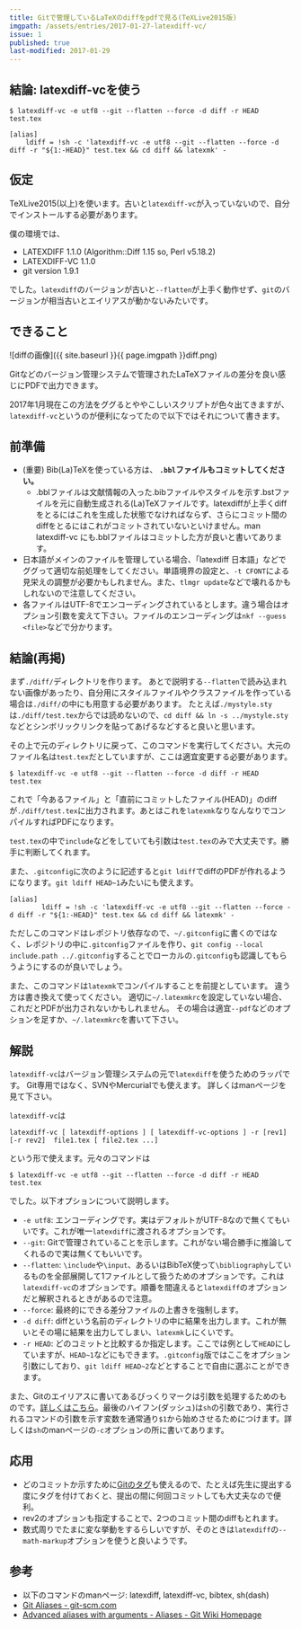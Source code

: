 ```yaml
---
title: Gitで管理しているLaTeXのdiffをpdfで見る(TeXLive2015版)
imgpath: /assets/entries/2017-01-27-latexdiff-vc/
issue: 1
published: true
last-modified: 2017-01-29
---
```


## 結論: latexdiff-vcを使う

<!--more-->

```
$ latexdiff-vc -e utf8 --git --flatten --force -d diff -r HEAD test.tex
```

```
[alias]
	ldiff = !sh -c 'latexdiff-vc -e utf8 --git --flatten --force -d diff -r "${1:-HEAD}" test.tex && cd diff && latexmk' -
```



## 仮定

TeXLive2015(以上)を使います。古いと`latexdiff-vc`が入っていないので、自分でインストールする必要があります。

僕の環境では、

* LATEXDIFF 1.1.0  (Algorithm::Diff 1.15 so, Perl v5.18.2)
* LATEXDIFF-VC 1.1.0
* git version 1.9.1

でした。`latexdiff`のバージョンが古いと`--flatten`が上手く動作せず、`git`のバージョンが相当古いとエイリアスが動かないみたいです。

## できること

![diffの画像]({{ site.baseurl }}{{ page.imgpath }}diff.png)

Gitなどのバージョン管理システムで管理されたLaTeXファイルの差分を良い感じにPDFで出力できます。

2017年1月現在この方法をググるとややこしいスクリプトが色々出てきますが、`latexdiff-vc`というのが便利になってたので以下ではそれについて書きます。

## 前準備

* (重要) Bib(La)TeXを使っている方は、 **`.bbl`ファイルもコミットしてください。**
  * <div class="small80">.bblファイルは文献情報の入った.bibファイルやスタイルを示す.bstファイルを元に自動生成される(La)TeXファイルです。latexdiffが上手くdiffをとるにはこれを生成した状態でなければならず、さらにコミット間のdiffをとるにはこれがコミットされていないといけません。man latexdiff-vc にも.bblファイルはコミットした方が良いと書いてあります。</div>
* 日本語がメインのファイルを管理している場合、「latexdiff 日本語」などでググって適切な前処理をしてください。単語境界の設定と、`-t CFONT`による見栄えの調整が必要かもしれません。また、`tlmgr update`などで壊れるかもしれないので注意してください。
* 各ファイルはUTF-8でエンコーディングされているとします。違う場合はオプション引数を変えて下さい。ファイルのエンコーディングは`nkf --guess <file>`などで分かります。

## 結論(再掲)

まず`./diff/`ディレクトリを作ります。
あとで説明する`--flatten`で読み込まれない画像があったり、自分用にスタイルファイルやクラスファイルを作っている場合は`./diff/`の中にも用意する必要があります。
たとえば`./mystyle.sty`は`./diff/test.tex`からでは読めないので、`cd diff && ln -s ../mystyle.sty`などとシンボリックリンクを貼ってあげるなどすると良いと思います。

その上で元のディレクトリに戻って、このコマンドを実行してください。大元のファイル名は`test.tex`だとしていますが、ここは適宜変更する必要があります。

```
$ latexdiff-vc -e utf8 --git --flatten --force -d diff -r HEAD test.tex
```

これで「今あるファイル」と「直前にコミットしたファイル(HEAD)」のdiffが`./diff/test.tex`に出力されます。あとはこれを`latexmk`なりなんなりでコンパイルすればPDFになります。

`test.tex`の中で`include`などをしていても引数は`test.tex`のみで大丈夫です。勝手に判断してくれます。

また、`.gitconfig`に次のように記述すると`git ldiff`でdiffのPDFが作れるようになります。`git ldiff HEAD~1`みたいにも使えます。

```
[alias]
        ldiff = !sh -c 'latexdiff-vc -e utf8 --git --flatten --force -d diff -r "${1:-HEAD}" test.tex && cd diff && latexmk' -
```

ただしこのコマンドはレポジトリ依存なので、`~/.gitconfig`に書くのではなく、レポジトリの中に`.gitconfig`ファイルを作り、`git config --local include.path ../.gitconfig`することでローカルの`.gitconfig`も認識してもらうようにするのが良いでしょう。

また、このコマンドは`latexmk`でコンパイルすることを前提としています。
違う方は書き換えて使ってください。
適切に`~/.latexmkrc`を設定していない場合、これだとPDFが出力されないかもしれません。
その場合は適宜`--pdf`などのオプションを足すか、`~/.latexmkrc`を書いて下さい。

## 解説

`latexdiff-vc`はバージョン管理システムの元で`latexdiff`を使うためのラッパです。
Git専用ではなく、SVNやMercurialでも使えます。
詳しくはmanページを見て下さい。

`latexdiff-vc`は

```
latexdiff-vc [ latexdiff-options ] [ latexdiff-vc-options ] -r [rev1] [-r rev2]  file1.tex [ file2.tex ...]
```

という形で使えます。元々のコマンドは

```
$ latexdiff-vc -e utf8 --git --flatten --force -d diff -r HEAD test.tex
```

でした。以下オプションについて説明します。

* `-e utf8`: エンコーディングです。実はデフォルトがUTF-8なので無くてもいいです。これが唯一`latexdiff`に渡されるオプションです。
* `--git`: Gitで管理されていることを示します。これがない場合勝手に推論してくれるので実は無くてもいいです。
* `--flatten`: `\include`や`\input`、あるいはBibTeX使って`\bibliography`しているものを全部展開して1ファイルとして扱うためのオプションです。これは`latexdiff-vc`のオプションです。順番を間違えると`latexdiff`のオプションだと解釈されるときがあるので注意。
* `--force`: 最終的にできる差分ファイルの上書きを強制します。
* `-d diff`: diffという名前のディレクトリの中に結果を出力します。これが無いとその場に結果を出力してしまい、`latexmk`しにくいです。
* `-r HEAD`: どのコミットと比較するか指定します。ここでは例として`HEAD`にしていますが、`HEAD~1`などにもできます。`.gitconfig`版ではここをオプション引数にしており、`git ldiff HEAD~2`などとすることで自由に選ぶことができます。

また、Gitのエイリアスに書いてあるびっくりマークは引数を処理するためのものです。[詳しくはこちら](https://git.wiki.kernel.org/index.php/Aliases#Advanced_aliases_with_arguments)。最後のハイフン(ダッシュ)は`sh`の引数であり、実行されるコマンドの引数を示す変数を通常通り`$1`から始めさせるためにつけます。詳しくは`sh`のmanページの`-c`オプションの所に書いてあります。

## 応用

* どのコミットか示すために[Gitのタグ](https://git-scm.com/book/ja/Git-%E3%81%AE%E5%9F%BA%E6%9C%AC-%E3%82%BF%E3%82%B0)も使えるので、たとえば先生に提出する度にタグを付けておくと、提出の間に何回コミットしても大丈夫なので便利。
* rev2のオプションも指定することで、2つのコミット間のdiffもとれます。
* 数式周りでたまに変な挙動をするらしいですが、そのときは`latexdiff`の`--math-markup`オプションを使うと良いようです。

## 参考

* 以下のコマンドのmanページ: latexdiff, latexdiff-vc, bibtex, sh(dash)
* [Git Aliases - git-scm.com](https://git-scm.com/book/en/v2/Git-Basics-Git-Aliases)
* [Advanced aliases with arguments - Aliases - Git Wiki Homepage](https://git.wiki.kernel.org/index.php/Aliases#Advanced_aliases_with_arguments)
